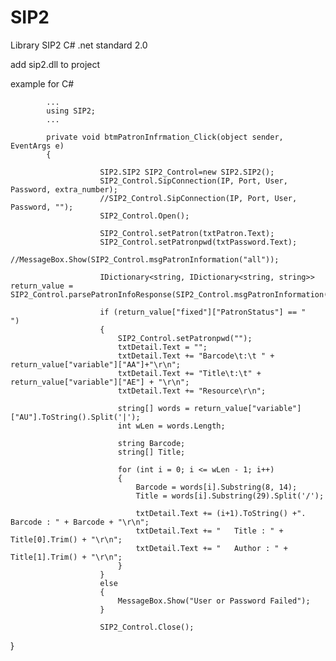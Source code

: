 # SIP2

Library SIP2 C# .net standard 2.0

add sip2.dll to project

example for C#

            ...
            using SIP2;
            ...

            private void btmPatronInfrmation_Click(object sender, EventArgs e)
            {

                        SIP2.SIP2 SIP2_Control=new SIP2.SIP2(); 
                        SIP2_Control.SipConnection(IP, Port, User, Password, extra_number);
                        //SIP2_Control.SipConnection(IP, Port, User, Password, "");
                        SIP2_Control.Open();

                        SIP2_Control.setPatron(txtPatron.Text);
                        SIP2_Control.setPatronpwd(txtPassword.Text);
                        //MessageBox.Show(SIP2_Control.msgPatronInformation("all"));

                        IDictionary<string, IDictionary<string, string>> return_value = SIP2_Control.parsePatronInfoResponse(SIP2_Control.msgPatronInformation("all"));

                        if (return_value["fixed"]["PatronStatus"] == "              ")
                        {
                            SIP2_Control.setPatronpwd("");
                            txtDetail.Text = "";
                            txtDetail.Text += "Barcode\t:\t " + return_value["variable"]["AA"]+"\r\n";
                            txtDetail.Text += "Title\t:\t" + return_value["variable"]["AE"] + "\r\n";
                            txtDetail.Text += "Resource\r\n";

                            string[] words = return_value["variable"]["AU"].ToString().Split('|');
                            int wLen = words.Length;

                            string Barcode;
                            string[] Title;

                            for (int i = 0; i <= wLen - 1; i++)
                            {
                                Barcode = words[i].Substring(8, 14);
                                Title = words[i].Substring(29).Split('/');

                                txtDetail.Text += (i+1).ToString() +". Barcode : " + Barcode + "\r\n";
                                txtDetail.Text += "   Title : " + Title[0].Trim() + "\r\n";
                                txtDetail.Text += "   Author : " + Title[1].Trim() + "\r\n";
                            }
                        }
                        else
                        {
                            MessageBox.Show("User or Password Failed");
                        }

                        SIP2_Control.Close();

}
